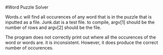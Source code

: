 #Word Puzzle Solver

Words.c will find all occurences of any word that is in the puzzle that is inputted as a file.
Junk.dat is a test file. 
to compile, argv[1] should be the number of rows and argv[2] should be the file.

The program does not correctly print out where all the occurences of the word or words are. it is inconsistent. 
However, it does produce the correct number of occurences. 

